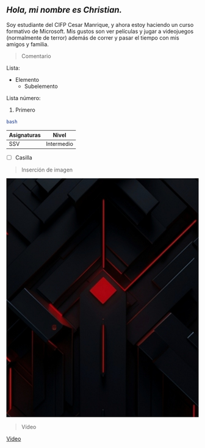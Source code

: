 ## *Hola, mi nombre es Christian.*


Soy estudiante del CIFP Cesar Manrique, y ahora estoy haciendo un curso formativo de Microsoft.
Mis gustos son ver películas y jugar a videojuegos (normalmente de terror) además de correr y pasar el tiempo con mis amigos y familia.


> Comentario

Lista:
- Elemento
  - Subelemento

Lista número:
1. Primero

```bash
bash
```

| Asignaturas | Nivel |
|-------------|-------|
| SSV         | Intermedio|

- [ ] Casilla

> Inserción de imagen

![Captura de pantalla](https://github.com/Christian-66/Christian-66/blob/main/Screenshot_20250330_103616_One%20UI%20Home.jpg)

> Vídeo

[Video](https://www.youtube.com/watch?v=44ziZ12rJwU)
